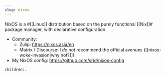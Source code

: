 ```yaml
---
slug: nixos
---
```


NixOS is a #[[Linux]] distribution based on the purely functional [[Nix]]# package manager, with declarative configuration.

* Community:
  * Zulip: https://nixos.asia/en
  * Matrix / Discourse: I _do not_ recommend the official avenues ([[nixos-woke-invasion|why not?]])
* My NixOS config: https://github.com/srid/nixos-config

```query
children:.
```
